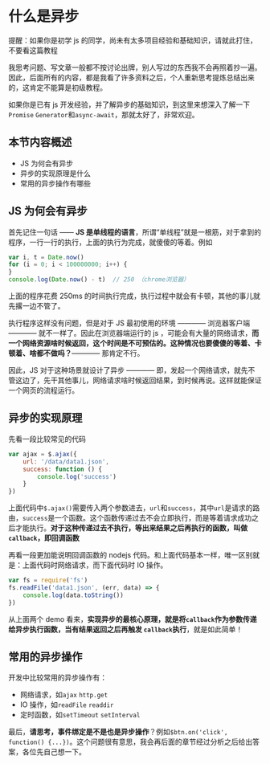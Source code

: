 # 什么是异步

提醒：如果你是初学 js 的同学，尚未有太多项目经验和基础知识，请就此打住，不要看这篇教程

我思考问题、写文章一般都不按讨论出牌，别人写过的东西我不会再照着抄一遍。因此，后面所有的内容，都是我看了许多资料之后，个人重新思考提炼总结出来的，这肯定不能算是初级教程。

如果你是已有 js 开发经验，并了解异步的基础知识，到这里来想深入了解一下`Promise` `Generator`和`async-await`，那就太好了，非常欢迎。



## 本节内容概述

- JS 为何会有异步
- 异步的实现原理是什么
- 常用的异步操作有哪些

## JS 为何会有异步

首先记住一句话 —— **JS 是单线程的语言**，所谓“单线程”就是一根筋，对于拿到的程序，一行一行的执行，上面的执行为完成，就傻傻的等着。例如

```javascript
var i, t = Date.now()
for (i = 0; i < 100000000; i++) {
}
console.log(Date.now() - t)  // 250 （chrome浏览器）
```

上面的程序花费 250ms 的时间执行完成，执行过程中就会有卡顿，其他的事儿就先撂一边不管了。

执行程序这样没有问题，但是对于 JS 最初使用的环境 ———— 浏览器客户端 ———— 就不一样了。因此在浏览器端运行的 js ，可能会有大量的网络请求，**而一个网络资源啥时候返回，这个时间是不可预估的。这种情况也要傻傻的等着、卡顿着、啥都不做吗？**———— 那肯定不行。

因此，JS 对于这种场景就设计了异步 ———— 即，发起一个网络请求，就先不管这边了，先干其他事儿，网络请求啥时候返回结果，到时候再说。这样就能保证一个网页的流程运行。


## 异步的实现原理

先看一段比较常见的代码

```javascript
var ajax = $.ajax({
    url: '/data/data1.json',
    success: function () {
        console.log('success')
    }
})
```

上面代码中`$.ajax()`需要传入两个参数进去，`url`和`success`，其中`url`是请求的路由，`success`是一个函数。这个函数传递过去不会立即执行，而是等着请求成功之后才能执行。**对于这种传递过去不执行，等出来结果之后再执行的函数，叫做`callback`，即回调函数**

再看一段更加能说明回调函数的 nodejs 代码。和上面代码基本一样，唯一区别就是：上面代码时网络请求，而下面代码时 IO 操作。

```javascript
var fs = require('fs')
fs.readFile('data1.json', (err, data) => {
    console.log(data.toString())
})
```

从上面两个 demo 看来，**实现异步的最核心原理，就是将`callback`作为参数传递给异步执行函数，当有结果返回之后再触发 `callback`执行**，就是如此简单！


## 常用的异步操作

开发中比较常用的异步操作有：

- 网络请求，如`ajax` `http.get`
- IO 操作，如`readFile` `readdir`
- 定时函数，如`setTimeout` `setInterval`

最后，**请思考，事件绑定是不是也是异步操作**？例如`$btn.on('click', function() {...})`。这个问题很有意思，我会再后面的章节经过分析之后给出答案，各位先自己想一下。





